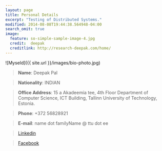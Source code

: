 ```yaml
---
layout: page
title: Personal Details
excerpt: "Testing of Distributed Systems."
modified: 2014-08-08T19:44:38.564948-04:00
search_omit: true
image:
  feature: so-simple-sample-image-4.jpg
  credit:  deepak
  creditlink: http://research-deepak.com/home/
---
```


![Myseld]({{ site.url }}/images/bio-photo.jpg)

> **Name**: 	Deepak Pal

> **Nationality**: 	INDIAN	

> **Office Address**: 	15 a Akadeemia tee, 4th Floor Department of Computer Science, ICT Building, Tallinn University of Technology, Estonia.

> **Phone**: 	+372 56828921

> **E-mail**: 	name dot familyName @ ttu dot ee

> [Linkedin](https://ee.linkedin.com/in/deepak-pal-645b8081)

> [Facebook](https://www.facebook.com/deepak.rampal.963)

